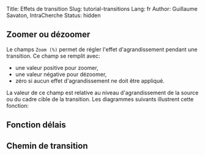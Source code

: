 Title: Effets de transition
Slug: tutorial-transitions
Lang: fr
Author: Guillaume Savaton, IntraCherche
Status: hidden

Zoomer ou dézoomer
------------------

Le champs `Zoom (%)` permet de régler l'effet d'agrandissement pendant 
une transition. Ce champ se remplit avec:

- une valeur positive pour zoomer,
- une valeur négative pour dézoomer,
- zéro si aucun effet d'agrandissement ne doit être appliqué.

La valeur de ce champ est relative 
au niveau d'agrandissement de la source ou du cadre cible de la transition.
Les diagrammes suivants illustrent cette fonction:


Fonction délais
---------------


Chemin de transition
---------------


